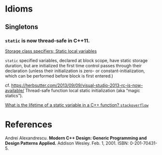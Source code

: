 # Idioms

## Singletons

### `static` is now thread-safe in C++11. 

[Storage class specifiers; Static local variables](https://en.cppreference.com/w/cpp/language/storage_duration#Static_local_variables)

`static` specified variables, declared at block scope, have static storage duration, but are initialized the first time control passes through their declaration (unless their initialization is zero- or constant-initialization, which can be performed before block is first entered.) 

cf. https://herbsutter.com/2013/09/09/visual-studio-2013-rc-is-now-available/ Thread-safe function local static initialization (aka “magic statics”).

[What is the lifetime of a static variable in a C++ function? `stackoverflow`](https://stackoverflow.com/questions/246564/what-is-the-lifetime-of-a-static-variable-in-a-c-function)


# References

Andrei Alexandrescu. **Modern C++ Design: Generic Programming and Design Patterns Applied.** Addison Wesley. Feb. 1, 2001. ISBN: 0-201-70431-5.  
